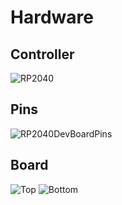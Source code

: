 # Hardware
## Controller
![RP2040](../../images/Raspberry-Pi-Pico-Entwicklung-Bord-TYPE-C-High-Leistung-Mikrocontroller-board-RP2040-128Mbit-4M-16MB-Dual.jpg)
## Pins
![RP2040DevBoardPins](../../images/RP2040_DevBoard.jpg)
## Board
![Top](../../images/DevBoardTop.jpg)
![Bottom](../../images/DevBoardBottom.jpg)